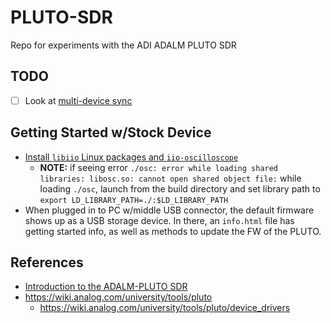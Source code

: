 # PLUTO-SDR

Repo for experiments with the ADI ADALM PLUTO SDR

## TODO

- [ ] Look at [multi-device sync](https://wiki.analog.com/resources/eval/user-guides/ad-fmcomms5-ebz/multi-chip-sync)

## Getting Started w/Stock Device

- [Install `libiio` Linux packages and `iio-oscilloscope`](https://wiki.analog.com/resources/tools-software/linux-software/iio_oscilloscope#linux)
  + **NOTE:** if seeing error `./osc: error while loading shared libraries: libosc.so: cannot open shared object file:` while loading `./osc`, launch from the build directory and set library path to `export LD_LIBRARY_PATH=./:$LD_LIBRARY_PATH`
- When plugged in to PC w/middle USB connector, the default firmware shows up as a USB storage device. In there, an `info.html` file has getting started info, as well as methods to update the FW of the PLUTO.

## References

* [Introduction to the ADALM-PLUTO SDR](https://youtu.be/05nLPVJW9Uo)
* https://wiki.analog.com/university/tools/pluto
  - https://wiki.analog.com/university/tools/pluto/device_drivers

